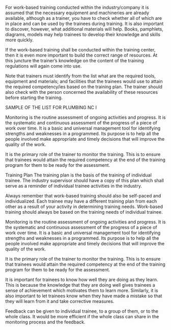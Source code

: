 For work-based training conducted within the industry/company it is assumed that the necessary equipment and machineries are already available, although as a trainer, you have to check whether all of which are in place and can be used by the trainees during training. It is also important to discover, however, what additional materials will help. Books, pamphlets, diagrams, models may help trainees to develop their knowledge and skills more quickly.

If the work-based training shall be conducted within the training center, then it is even more important to build the correct range of resources. At this juncture the trainer’s knowledge on the content of the training regulations will again come into use.

Note that trainers must identify from the list what are the required tools, equipment and materials; and facilities that the trainees would use to attain the required competency/ies based on the training plan. The trainer should also check with the person concerned the availability of these resources before starting the training.

SAMPLE OF THE LIST FOR PLUMBING NC I



Monitoring is the routine assessment of ongoing activities and progress. It is the systematic and continuous assessment of the progress of      a piece of work over time. It is a basic and universal management tool for identifying strengths and weaknesses in a programmed. Its purpose is to help all the people involved make appropriate and timely decisions that will improve the quality of the work.

It is the primary role of the trainer to monitor the training. This is to ensure that trainees would attain the required competency at the end of the training program for them to be ready for the assessment.

Training Plan
The training plan is the basis of the training of individual trainee. The industry supervisor should have a copy of this plan which shall serve as a reminder of individual trainee activities in the industry.

Always remember that work-based training should also be self-paced and individualized. Each trainee may have a different training plan from each other as a result of your activity in determining training needs. Work-based training should always be based on the training needs of individual trainee.


Monitoring is the routine assessment of ongoing activities and progress. It is the systematic and continuous assessment of the progress of      a piece of work over time. It is a basic and universal management tool for identifying strengths and weaknesses in a programmed. Its purpose is to help all the people involved make appropriate and timely decisions that will improve the quality of the work.

It is the primary role of the trainer to monitor the training. This is to ensure that trainees would attain the required competency at the end of the training program for them to be ready for the assessment.


It is important for trainees to know how well they are doing as they learn. This is because the knowledge that they are doing well gives trainees        a sense of achievement which motivates them to learn more. Similarly, it is also important to let trainees know when they have made a mistake so that they will learn from it and take corrective measures.

Feedback can be given to individual trainee, to a group of them, or to the whole class. It would be more efficient if the whole class can share in the monitoring process and the feedback.